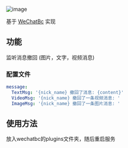 ![image](https://github.com/meteorOSS/revoke-listener/assets/61687266/6505b2e6-a608-4280-872c-5cfae15afe75)

基于 [WeChatBc](https://github.com/meteorOSS/WeChatBc) 实现

## 功能

监听消息撤回 (图片，文字，视频消息)

### 配置文件

``` yaml
message:
  TextMsg: '{nick_name} 撤回了消息: {content}'
  VideoMsg: '{nick_name} 撤回了一条视频消息: '
  ImageMsg: '{nick_name} 撤回了一条图片消息: '
```

## 使用方法
放入wechatbc的plugins文件夹，随后重启服务
